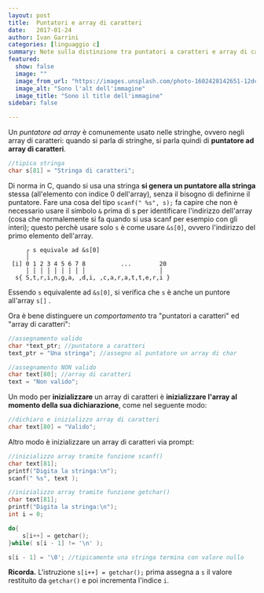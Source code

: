 ```yaml
---
layout: post
title:  Puntatori e array di caratteri
date:   2017-01-24
author: Ivan Garrini
categories: [linguaggio c]
summary: Note sulla distinzione tra puntatori a caratteri e array di caratteri.  
featured:
  show: false
  image: ""
  image_from_url: "https://images.unsplash.com/photo-1602428142651-12dc685c73b0?ixlib=rb-1.2.1&ixid=eyJhcHBfaWQiOjEyMDd9&auto=format&fit=crop&w=630&q=70"
  image_alt: "Sono l'alt dell'immagine"
  image_title: "Sono il title dell'immagine"
sidebar: false 

---
```


Un *puntatore ad array* è comunemente usato nelle stringhe, ovvero negli array di caratteri: quando si parla di stringhe, si parla quindi di **puntatore ad array di caratteri**.

```c
//tipica stringa
char s[81] = "Stringa di caratteri";
```

Di norma in C, quando si usa una stringa **si genera un puntatore alla stringa** stessa (all'elemento con indice 0 dell'array), senza il bisogno di definirne il puntatore. Fare una cosa del tipo ```scanf(" %s", s);``` fa capire che non è necessario usare il simbolo ```&``` prima di s per identificare l'indirizzo dell'array (cosa che normalemente si fa quando si usa scanf per esempio con gli interi); questo perchè usare solo ```s``` è come usare ```&s[0]```, ovvero l'indirizzo del primo elemento dell'array.

```
     ┌ s equivale ad &s[0] 
     │
 [i] 0 1 2 3 4 5 6 7 8          ...        20
     │ │ │ │ │ │ │ │ │                     │                    
  s{ S,t,r,i,n,g,a, ,d,i, ,c,a,r,a,t,t,e,r,i }
```

Essendo ```s``` equivalente ad ```&s[0]```, si verifica che ```s``` è anche un puntore all'array ```s[]``` . 

Ora è bene distinguere un *comportamento* tra "puntatori a caratteri" ed "array di caratteri": 

```c
//assegnamento valido
char *text_ptr; //puntatore a caratteri
text_ptr = "Una stringa"; //assegno al puntatore un array di char

//assegnamento NON valido
char text[80]; //array di caratteri
text = "Non valido";
```

Un modo per **inizializzare** un array di caratteri è **inizializzare l'array al momento della sua dichiarazione**, come nel seguente modo:

```c
//dichiaro e inizializzo array di caratteri
char text[80] = "Valido";
```

Altro modo è inizializzare un array di caratteri via prompt:

```c
//inizializzo array tramite funzione scanf()
char text[81];
printf("Digita la stringa:\n");
scanf(" %s", text );
```

```c
//inizializzo array tramite funzione getchar()
char text[81];
printf("Digita la stringa:\n");
int i = 0;

do{
    s[i++] = getchar();
}while( s[i - 1] != '\n' );

s[i - 1] = '\0'; //tipicamente una stringa termina con valore nullo
```

**Ricorda.** L'istruzione `s[i++] = getchar();` prima assegna a `s` il valore restituito da `getchar()` e poi incrementa l'indice `i`.


